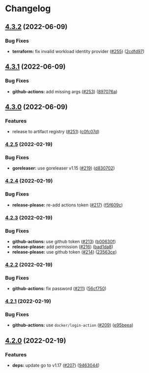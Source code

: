 # Changelog

## [4.3.2](https://github.com/inabagumi/pinkie/compare/v4.3.1...v4.3.2) (2022-06-09)


### Bug Fixes

* **terraform:** fix invalid workload identity provider ([#255](https://github.com/inabagumi/pinkie/issues/255)) ([2cdfd97](https://github.com/inabagumi/pinkie/commit/2cdfd97e22630908e0dddc7c7067e76d99755230))

## [4.3.1](https://github.com/inabagumi/pinkie/compare/v4.3.0...v4.3.1) (2022-06-09)


### Bug Fixes

* **github-actions:** add missing args ([#253](https://github.com/inabagumi/pinkie/issues/253)) ([897076a](https://github.com/inabagumi/pinkie/commit/897076a2591a0a8a3b1d73d5142dc73e21a6db9d))

## [4.3.0](https://github.com/inabagumi/pinkie/compare/v4.2.5...v4.3.0) (2022-06-09)


### Features

* release to artifact registry ([#251](https://github.com/inabagumi/pinkie/issues/251)) ([c0fc07d](https://github.com/inabagumi/pinkie/commit/c0fc07d1567429e2987dd9bd310c36a6c3a6dd3d))

### [4.2.5](https://github.com/inabagumi/pinkie/compare/v4.2.4...v4.2.5) (2022-02-19)


### Bug Fixes

* **goreleaser:** use goreleaser v1.15 ([#219](https://github.com/inabagumi/pinkie/issues/219)) ([d830702](https://github.com/inabagumi/pinkie/commit/d8307029ffa79cb2b70f6cea511a63ef3e4988ae))

### [4.2.4](https://github.com/inabagumi/pinkie/compare/v4.2.3...v4.2.4) (2022-02-19)


### Bug Fixes

* **release-please:** re-add actions token ([#217](https://github.com/inabagumi/pinkie/issues/217)) ([f5f609c](https://github.com/inabagumi/pinkie/commit/f5f609cc5d860d1734fc9104414aa1c84827550e))

### [4.2.3](https://github.com/inabagumi/pinkie/compare/v4.2.2...v4.2.3) (2022-02-19)


### Bug Fixes

* **github-actions:** use github token ([#213](https://github.com/inabagumi/pinkie/issues/213)) ([b00630f](https://github.com/inabagumi/pinkie/commit/b00630feefa4ae1687fa6b91fb2aee1a09fbc468))
* **release-please:** add permission ([#216](https://github.com/inabagumi/pinkie/issues/216)) ([bad1da8](https://github.com/inabagumi/pinkie/commit/bad1da8c8f94d3749eced04da7aff5154e9f2f13))
* **release-please:** use github token ([#214](https://github.com/inabagumi/pinkie/issues/214)) ([23563ce](https://github.com/inabagumi/pinkie/commit/23563ce51af151ba27ceae067832af3a11716d23))

### [4.2.2](https://github.com/inabagumi/pinkie/compare/v4.2.1...v4.2.2) (2022-02-19)


### Bug Fixes

* **github-actions:** fix password ([#211](https://github.com/inabagumi/pinkie/issues/211)) ([56cf750](https://github.com/inabagumi/pinkie/commit/56cf75077a5dbe75f5e1d4a667b46d5486b8d679))

### [4.2.1](https://github.com/inabagumi/pinkie/compare/v4.2.0...v4.2.1) (2022-02-19)


### Bug Fixes

* **github-actions:** use `docker/login-action` ([#209](https://github.com/inabagumi/pinkie/issues/209)) ([e95beea](https://github.com/inabagumi/pinkie/commit/e95beea6d4c6a53ff6fc60e6db0a6464739be0e7))

## [4.2.0](https://github.com/inabagumi/pinkie/compare/v4.1.2...v4.2.0) (2022-02-19)


### Features

* **deps:** update go to v1.17 ([#207](https://github.com/inabagumi/pinkie/issues/207)) ([9463044](https://github.com/inabagumi/pinkie/commit/946304444d0fd07375ae8b38f4da8e47c637b537))
